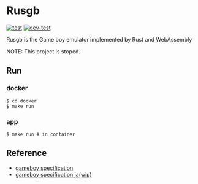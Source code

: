 # Rusgb
[![test](https://github.com/terassyi/rusgb/actions/workflows/ci.yml/badge.svg)](https://github.com/terassyi/rusgb/actions/workflows/ci.yml)
[![dev-test](https://github.com/terassyi/rusgb/actions/workflows/dev-test.yml/badge.svg)](https://github.com/terassyi/rusgb/actions/workflows/dev-test.yml)

Rusgb is the Game boy emulator implemented by Rust and WebAssembly

NOTE: This project is stoped.

## Run

### docker
```shell
$ cd docker
$ make run
```

### app
```shell
$ make run # in container
```

## Reference
- [gameboy specification](http://bgb.bircd.org/pandocs.htm)
- [gameboy specification ja(wip)](https://docs.google.com/presentation/d/1cSbWSyLM1kEqj0aTy-NbUM8g37-1DzKI5yfixOB92-0/edit?usp=sharing)
